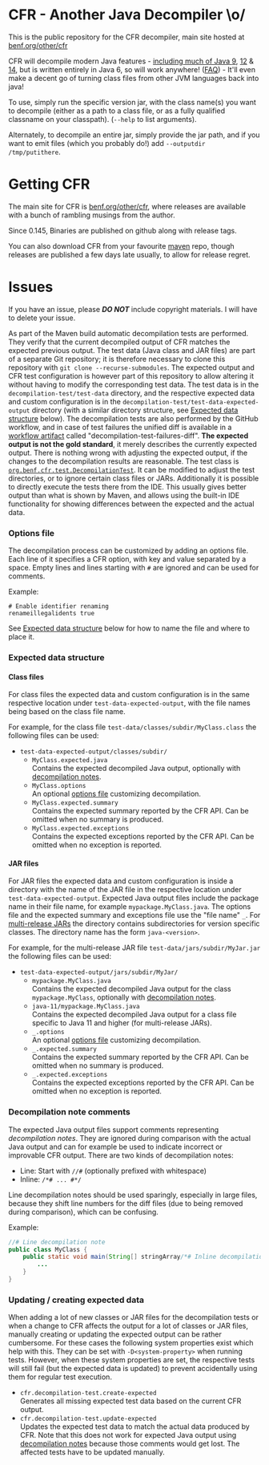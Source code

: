# CFR - Another Java Decompiler \o/

This is the public repository for the CFR decompiler, main site hosted at <a href="https://www.benf.org/other/cfr">benf.org/other/cfr</a>

CFR will decompile modern Java features - <a href="https://www.benf.org/other/cfr/java9observations.html">including much of Java <a href="java9stringconcat.html">9</a>, <a href="https://www.benf.org/other/cfr/switch_expressions.html">12</a> &amp; <a href="https://www.benf.org/other/cfr/java14instanceof_pattern">14</a>, but is written entirely in Java 6, so will work anywhere!  (<a href="https://www.benf.org/other/cfr/faq.html">FAQ</a>) - It'll even make a decent go of turning class files from other JVM languages back into java!</p>

To use, simply run the specific version jar, with the class name(s) you want to decompile (either as a path to a class file, or as a fully qualified classname on your classpath).
(`--help` to list arguments).

Alternately, to decompile an entire jar, simply provide the jar path, and if you want to emit files (which you probably do!) add `--outputdir /tmp/putithere`.

# Getting CFR

The main site for CFR is <a href="https://www.benf.org/other/cfr">benf.org/other/cfr</a>, where releases are available with a bunch of rambling musings from the author.

Since 0.145, Binaries are published on github along with release tags.

You can also download CFR from your favourite <a href="https://mvnrepository.com/artifact/org.benf/cfr">maven</a> repo, though releases are published a few days late usually, to allow for release regret.

# Issues

If you have an issue, please **_DO NOT_** include copyright materials.  I will have to delete your issue.

As part of the Maven build automatic decompilation tests are performed. They verify that the current decompiled output of CFR matches the expected previous output. The test data (Java class and JAR files) are part of a separate Git repository; it is therefore necessary to clone this repository with `git clone --recurse-submodules`. The expected output and CFR test configuration is however part of this repository to allow altering it without having to modify the corresponding test data. The test data is in the `decompilation-test/test-data` directory, and the respective expected data and custom configuration is in the `decompilation-test/test-data-expected-output` directory (with a similar directory structure, see [Expected data structure](#expected-data-structure) below).
The decompilation tests are also performed by the GitHub workflow, and in case of test failures the unified diff is available in a [workflow artifact](https://docs.github.com/en/actions/managing-workflow-runs/downloading-workflow-artifacts) called "decompilation-test-failures-diff".
**The expected output is not the gold standard**, it merely describes the currently expected output. There is nothing wrong with adjusting the expected output, if the changes to the decompilation results are reasonable.
The test class is [`org.benf.cfr.test.DecompilationTest`](decompilation-test/src/org/benf/cfr/test/DecompilationTest.java). It can be modified to adjust the test directories, or to ignore certain class files or JARs. Additionally it is possible to directly execute the tests there from the IDE. This usually gives better output than what is shown by Maven, and allows using the built-in IDE functionality for showing differences between the expected and the actual data.

### Options file

The decompilation process can be customized by adding an options file. Each line of it specifies a CFR option, with key and value separated by a space. Empty lines and lines starting with `#` are ignored and can be used for comments.

Example:
```
# Enable identifier renaming
renameillegalidents true
```

See [Expected data structure](#expected-data-structure) below for how to name the file and where to place it.

### Expected data structure

#### Class files

For class files the expected data and custom configuration is in the same respective location under `test-data-expected-output`, with the file names being based on the class file name.

For example, for the class file `test-data/classes/subdir/MyClass.class` the following files can be used:

- `test-data-expected-output/classes/subdir/`
    - `MyClass.expected.java`  
      Contains the expected decompiled Java output, optionally with [decompilation notes](#decompilation-note-comments).
    - `MyClass.options`  
      An optional [options file](#options-file) customizing decompilation.
    - `MyClass.expected.summary`  
      Contains the expected summary reported by the CFR API. Can be omitted when no summary is produced.
    - `MyClass.expected.exceptions`  
      Contains the expected exceptions reported by the CFR API. Can be omitted when no exception is reported.

#### JAR files

For JAR files the expected data and custom configuration is inside a directory with the name of the JAR file in the respective location under `test-data-expected-output`. Expected Java output files include the package name in their file name, for example `mypackage.MyClass.java`. The options file and the expected summary and exceptions file use the "file name" `_`. For [multi-release JARs](https://openjdk.java.net/jeps/238) the directory contains subdirectories for version specific classes. The directory name has the form `java-<version>`.

For example, for the multi-release JAR file `test-data/jars/subdir/MyJar.jar` the following files can be used:
- `test-data-expected-output/jars/subdir/MyJar/`
    - `mypackage.MyClass.java`  
      Contains the expected decompiled Java output for the class `mypackage.MyClass`, optionally with [decompilation notes](#decompilation-note-comments).
    - `java-11/mypackage.MyClass.java`  
      Contains the expected decompiled Java output for a class file specific to Java 11 and higher (for multi-release JARs).
    - `_.options`  
      An optional [options file](#options-file) customizing decompilation.
    - `_.expected.summary`  
      Contains the expected summary reported by the CFR API. Can be omitted when no summary is produced.
    - `_.expected.exceptions`  
      Contains the expected exceptions reported by the CFR API. Can be omitted when no exception is reported.

### Decompilation note comments

The expected Java output files support comments representing _decompilation notes_. They are ignored during comparison with the actual Java output and can for example be used to indicate incorrect or improvable CFR output. There are two kinds of decompilation notes:

- Line: Start with `//#` (optionally prefixed with whitespace)
- Inline: `/*# ... #*/`

Line decompilation notes should be used sparingly, especially in large files, because they shift line numbers for the diff files (due to being removed during comparison), which can be confusing.

Example:
```java
//# Line decompilation note
public class MyClass {
    public static void main(String[] stringArray/*# Inline decompilation note #*/) {
        ...
    }
}
```

### Updating / creating expected data

When adding a lot of new classes or JAR files for the decompilation tests or when a change to CFR affects the output for a lot of classes or JAR files, manually creating or updating the expected output can be rather cumbersome. For these cases the following system properties exist which help with this. They can be set with `-D<system-property>` when running tests. However, when these system properties are set, the respective tests will still fail (but the expected data is updated) to prevent accidentally using them for regular test execution.

- `cfr.decompilation-test.create-expected`  
Generates all missing expected test data based on the current CFR output.
- `cfr.decompilation-test.update-expected`  
Updates the expected test data to match the actual data produced by CFR. Note that this does not work for expected Java output using [decompilation notes](#decompilation-note-comments) because those comments would get lost. The affected tests have to be updated manually.
